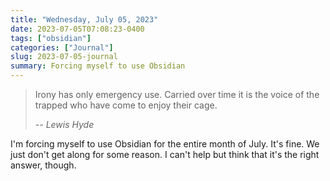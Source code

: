 ```yaml
---
title: "Wednesday, July 05, 2023"
date: 2023-07-05T07:08:23-0400
tags: ["obsidian"]
categories: ["Journal"]
slug: 2023-07-05-journal
summary: Forcing myself to use Obsidian
---
```



> Irony has only emergency use. Carried over time it is the voice of the trapped who have come to enjoy their cage.
>
> <cite>-- Lewis Hyde</cite>

I'm forcing myself to use Obsidian for the entire month of July. It's fine. We just don't get along for some reason. I can't help but think that it's the right answer, though.



